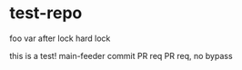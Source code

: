 # test-repo

foo var
after lock
hard lock

this is a test!
main-feeder commit
PR req
PR req, no bypass
